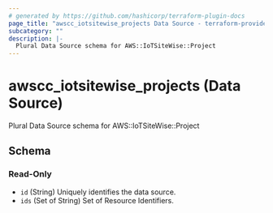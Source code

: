 ```yaml
---
# generated by https://github.com/hashicorp/terraform-plugin-docs
page_title: "awscc_iotsitewise_projects Data Source - terraform-provider-awscc"
subcategory: ""
description: |-
  Plural Data Source schema for AWS::IoTSiteWise::Project
---
```


# awscc_iotsitewise_projects (Data Source)

Plural Data Source schema for AWS::IoTSiteWise::Project



<!-- schema generated by tfplugindocs -->
## Schema

### Read-Only

- `id` (String) Uniquely identifies the data source.
- `ids` (Set of String) Set of Resource Identifiers.
